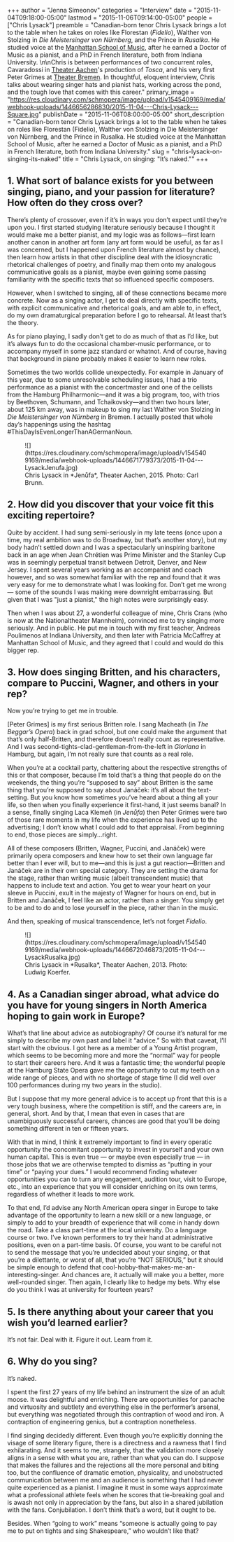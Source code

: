 +++
author = "Jenna Simeonov"
categories = "Interview"
date = "2015-11-04T09:18:00-05:00"
lastmod = "2015-11-06T09:14:00-05:00"
people = ["Chris Lysack"]
preamble = "Canadian-born tenor Chris Lysack brings a lot to the table when he takes on roles like Florestan (*Fidelio*), Walther von Stolzing in *Die Meistersinger von Nürnberg*, and the Prince in *Rusalka*. He studied voice at the [Manhattan School of Music](/scene/companies/manhattan-school-of-music/), after he earned a Doctor of Music as a pianist, and a PhD in French literature, both from Indiana University. \n\nChris is between performances of two concurrent roles, Cavaradossi in [Theater Aachen](http://www.theateraachen.de/index.php?page=detail_event&id_event_date=13493362)'s production of *Tosca*, and his very first Peter Grimes at [Theater Bremen](http://www.theaterbremen.de/de_DE/kalender/peter-grimes.13254405). In thoughtful, eloquent interview, Chris talks about wearing singer hats and pianist hats, working across the pond, and the tough love that comes with this career."
primary_image = "https://res.cloudinary.com/schmopera/image/upload/v1545409169/media/webhook-uploads/1446656286830/2015-11-04---Chris-Lysack---Square.jpg"
publishDate = "2015-11-06T08:00:00-05:00"
short_description = "Canadian-born tenor Chris Lysack brings a lot to the table when he takes on roles like Florestan (Fidelio), Walther von Stolzing in Die Meistersinger von Nürnberg, and the Prince in Rusalka. He studied voice at the Manhattan School of Music, after he earned a Doctor of Music as a pianist, and a PhD in French literature, both from Indiana University."
slug = "chris-lysack-on-singing-its-naked"
title = "Chris Lysack, on singing: &quot;It’s naked.&quot;"
+++

## 1. What sort of balance exists for you between singing, piano, and your passion for literature? How often do they cross over?

There’s plenty of crossover, even if it’s in ways you don’t expect until they’re upon you. I first started studying literature seriously because I thought it would make me a better pianist, and my logic was as follows—first learn another canon in another art form (any art form would be useful, as far as I was concerned, but I happened upon French literature almost by chance), then learn how artists in that other discipline deal with the idiosyncratic rhetorical challenges of poetry, and finally map them onto my analogous communicative goals as a pianist, maybe even gaining some passing familiarity with the specific texts that so influenced specific composers. 

However, when I switched to singing, all of these connections became more concrete. Now as a singing actor, I get to deal directly with specific texts, with explicit communicative and rhetorical goals, and am able to, in effect, do my own dramaturgical preparation before I go to rehearsal. At least that’s the theory. 

As for piano playing, I sadly don’t get to do as much of that as I’d like, but it’s always fun to do the occasional chamber-music performance, or to accompany myself in some jazz standard or whatnot. And of course, having that background in piano 
probably makes it easier to learn new roles. 

Sometimes the two worlds collide unexpectedly. For example in January of this year, due to some unresolvable scheduling issues, I had a trio performance as a pianist with the concertmaster and one of the cellists from the Hamburg Philharmonic—and it was a big program, too, with trios by Beethoven, Schumann, and Tchaikovsky—and then two hours later, about 125 km away, was in makeup to sing my last Walther von Stolzing in *Die 
Meistersinger von Nürnberg* in Bremen. I actually posted that whole day’s happenings using the hashtag #ThisDayIsEvenLongerThanAGermanNoun. 

<figure data-type="image">
![](https://res.cloudinary.com/schmopera/image/upload/v1545409169/media/webhook-uploads/1446671779373/2015-11-04---LysackJenufa.jpg)<figcaption>Chris Lysack in *Jenůfa*, Theater Aachen, 2015. Photo: Carl Brunn.</figcaption>
</figure>

## 2. How did you discover that your voice fit this exciting repertoire?

Quite by accident. I had sung semi-seriously in my late teens (once upon a time, my 
real ambition was to do Broadway, but that’s another story), but my body hadn’t 
settled down and I was a spectacularly uninspiring baritone back in an age when Jean Chrétien was Prime Minister and the Stanley Cup was in seemingly perpetual transit between Detroit, Denver, and New Jersey. I spent several years working as an accompanist and coach however, and so was somewhat familiar with the rep and found that it was very easy for me to demonstrate what I was looking for. Don’t get me wrong — some of the sounds I was making were downright embarrassing. But given that I was "just a pianist," the high notes were surprisingly easy. 

Then when I was about 27, a wonderful colleague of mine, Chris Crans (who is now at the Nationaltheater Mannheim), convinced me to try singing more seriously. And in public. He put me in touch with my first teacher, Andreas Poulimenos at Indiana University, and then later with Patricia McCaffrey at Manhattan School of Music, and they agreed that I could and would do this bigger rep. 

## 3. How does singing Britten, and his characters, compare to Puccini, Wagner, and others in your rep?

Now you’re trying to get me in trouble. 

[Peter Grimes] is my first serious Britten role. I sang Macheath (in *The Beggar’s Opera*) back in grad school, but one could make the argument that that’s only half-Britten, and therefore doesn’t really count as representative. And I was second-tights-clad-gentleman-from-the-left in *Gloriana* in Hamburg, but again, I’m not really sure that counts as a real role. 

When you’re at a cocktail party, chattering about the respective strengths of this or that composer, because I’m told that’s a thing that people do on the weekends, the thing you’re “supposed to say” about Britten is the same thing that you’re supposed to say about Janáček: it’s all about the text-setting. But you know how sometimes you’ve heard about a thing all your life, so then when you finally experience it first-hand, it just seems banal? In a sense, finally singing Laca Klemeň (in *Jenůfa*) then Peter Grimes were two of those rare moments in my life when the experience has lived up to the advertising; I don’t know what I could add to that appraisal. From beginning to end, those pieces are simply...right. 

All of these composers (Britten, Wagner, Puccini, and Janáček) were primarily opera composers and knew how to set their own language far better than I ever will, but to me—and this is just a gut reaction—Britten and Janáček are in their own special category. They are setting the drama for the stage, rather than writing music (albeit transcendent music) that happens to include text and action. You get to wear your heart on your sleeve in Puccini, exult in the majesty of Wagner for hours on end, but in Britten and Janáček, I feel like an actor, rather than a singer. You simply get to be and to do and to lose yourself in the piece, rather than in the music.

And then, speaking of musical transcendence, let’s not forget *Fidelio*.

<figure data-type="image">
![](https://res.cloudinary.com/schmopera/image/upload/v1545409169/media/webhook-uploads/1446672046873/2015-11-04---LysackRusalka.jpg)<figcaption>Chris Lysack in *Rusalka*, Theater Aachen, 2013. Photo: Ludwig Koerfer.</figcaption>
</figure>

## 4. As a Canadian singer abroad, what advice do you have for young singers in North America hoping to gain work in Europe?

What’s that line about advice as autobiography? Of course it’s natural for me simply to describe my own past and label it “advice.” So with that caveat, I’ll start with the obvious. I got here as a member of a Young Artist program, which seems to be becoming more and more the “normal” way for people to start their careers here. And it was a fantastic time; the wonderful people at the Hamburg State Opera gave me the opportunity to cut my teeth on a wide range of pieces, and with no shortage of stage time (I did well over 100 performances during my two years in the studio).  

But I suppose that my more general advice is to accept up front that this is a very tough business, where the competition is stiff, and the careers are, in general, short. And by that, I mean that even in cases that are unambiguously successful careers, chances are good that you’ll be doing something different in ten or fifteen years. 

With that in mind, I think it extremely important to find in every operatic opportunity the concomitant opportunity to invest in yourself and your own human capital. This is even true — or maybe even especially true — in those jobs that we are otherwise tempted to dismiss as “putting in your time” or “paying your dues.” I would recommend finding whatever opportunities you can to turn any engagement, audition tour, visit to Europe, etc., into an experience that you will consider enriching on its own terms, regardless of whether it leads to more work.

To that end, I’d advise any North American opera singer in Europe to take advantage of the opportunity to learn a new skill or a new language, or simply to add to your breadth of experience that will come in handy down the road. Take a class part-time at the local university. Do a language course or two. I’ve known performers to try their hand at administrative positions, even on a part-time basis. Of course, you want to be careful not to send the message that you’re undecided about your singing, or that you’re a dilettante, or worst of all, that you’re “NOT SERIOUS,” but it should be simple enough to defend that cool-hobby-that-makes-me-an-interesting-singer. And chances are, it actually will make you a better, more well-rounded singer. Then again, I clearly like to hedge my bets. Why else do you think I was at university for fourteen years?

## 5. Is there anything about your career that you wish you’d learned earlier?

It’s not fair. Deal with it. Figure it out. Learn from it.

## 6. Why do you sing?

It’s naked. 

I spent the first 27 years of my life behind an instrument the size of an adult moose. It was delightful and enriching. There are opportunities for panache and virtuosity and subtlety and everything else in the performer’s arsenal, but everything was negotiated through this contraption of wood and iron. A contraption of engineering genius, but a contraption nonetheless.

I find singing decidedly different. Even though you’re explicitly donning the visage of some literary figure, there is a directness and a rawness that I find exhilarating. And it seems to me, strangely, that the validation more closely aligns in a sense with what you are, rather than what you can do. I suppose that makes the failures and the rejections all the more personal and biting too, but the confluence of dramatic emotion, physicality, and unobstructed communication between me and an audience is something that I had never quite experienced as a pianist. I imagine it must in some ways approximate what a professional athlete feels when he scores that tie-breaking goal and is awash not only in appreciation by the fans, but also in a shared jubilation with the fans. Conjubilation. I don’t think that’s a word, but it ought to be.

Besides. When “going to work” means “someone is actually going to pay me to put on tights and sing Shakespeare,” who wouldn’t like that?
